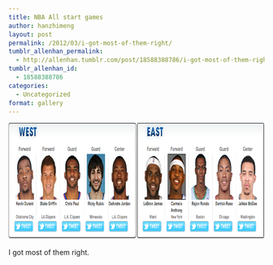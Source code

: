 ```yaml
---
title: NBA All start games
author: hanzhimeng
layout: post
permalink: /2012/03/i-got-most-of-them-right/
tumblr_allenhan_permalink:
  - http://allenhan.tumblr.com/post/18588388786/i-got-most-of-them-right
tumblr_allenhan_id:
  - 18588388786
categories:
  - Uncategorized
format: gallery
---
```

[<img class="alignnone size-full wp-image-424" alt="tumblr_m08m7e0ox11qzkacto1_" src="/images/uploads/2013/03/tumblr_m08m7e0ox11qzkacto1_.png" width="918" height="230" />][1]

I got most of them right.

 [1]: /images/uploads/2013/03/tumblr_m08m7e0ox11qzkacto1_.png
